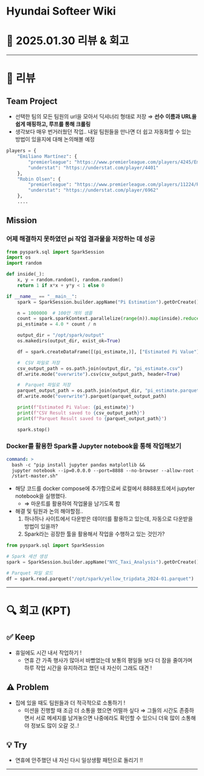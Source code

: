 # Hyundai Softeer Wiki

# 📅 2025.01.30 리뷰 & 회고

---

# 📝 리뷰

## Team Project

- 선택한 팀의 모든 팀원의 url을 모아서 딕셔너리 형태로 저장 ⇒ **선수 이름과 URL을 쉽게 매핑하고, 루프를 통해 크롤링**
- 생각보다 매우 번거러웠던 작업.. 내일 팀원들을 만나면 더 쉽고 자동화할 수 있는 방법이 있을지에 대해 논의해볼 예정

```python
players = {
    "Emiliano Martínez": {
        "premierleague": "https://www.premierleague.com/players/4245/Emiliano-Martínez/stats",
        "understat": "https://understat.com/player/4401"
    },
    "Robin Olsen": {
        "premierleague": "https://www.premierleague.com/players/11224/Robin-Olsen/stats",
        "understat": "https://understat.com/player/6962"
    },
    ....
```

## Mission

### 어제 해결하지 못하였던 pi 작업 결과물을 저장하는 데 성공

```python
from pyspark.sql import SparkSession
import os
import random

def inside(_):
    x, y = random.random(), random.random()
    return 1 if x*x + y*y < 1 else 0

if __name__ == "__main__":
    spark = SparkSession.builder.appName("Pi Estimation").getOrCreate()

    n = 1000000  # 100만 개의 샘플
    count = spark.sparkContext.parallelize(range(n)).map(inside).reduce(lambda a, b: a + b)
    pi_estimate = 4.0 * count / n

    output_dir = "/opt/spark/output"
    os.makedirs(output_dir, exist_ok=True)

    df = spark.createDataFrame([(pi_estimate,)], ["Estimated Pi Value"])

    #  CSV 파일로 저장
    csv_output_path = os.path.join(output_dir, "pi_estimate.csv")
    df.write.mode("overwrite").csv(csv_output_path, header=True)

    #  Parquet 파일로 저장
    parquet_output_path = os.path.join(output_dir, "pi_estimate.parquet")
    df.write.mode("overwrite").parquet(parquet_output_path)

    print(f"Estimated Pi Value: {pi_estimate}")
    print(f"CSV Result saved to {csv_output_path}")
    print(f"Parquet Result saved to {parquet_output_path}")

    spark.stop()
```

### Docker를 활용한 Spark를 Jupyter notebook을 통해 작업해보기

```yaml
command: >
  bash -c "pip install jupyter pandas matplotlib && 
  jupyter notebook --ip=0.0.0.0 --port=8888 --no-browser --allow-root --NotebookApp.token='' & 
  /start-master.sh"
```

- 해당 코드를 docker compose에 추가함으로써 로컬에서 8888포트에서 jupyter notebook을 실행했다.
  - ⇒ 마운트를 활용하여 작업물을 남기도록 함
- 해결 및 팀원과 논의 해야할점..
  1. 하나하나 사이트에서 다운받은 데이터를 활용하고 있는데, 자동으로 다운받을 방법이 있을까?
  2. Spark라는 굉장한 툴을 활용해서 작업을 수행하고 있는 것인가?

```python
from pyspark.sql import SparkSession

# Spark 세션 생성
spark = SparkSession.builder.appName("NYC_Taxi_Analysis").getOrCreate()

# Parquet 파일 로드
df = spark.read.parquet("/opt/spark/yellow_tripdata_2024-01.parquet")
```

---

# 🔍 회고 (KPT)

## ✅ Keep

- 휴일에도 시간 내서 작업하기 !
  - 연휴 간 가족 행사가 많아서 바빴었는데 보통의 평일들 보다 더 잠을 줄여가며 하루 작업 시간을 유지하려고 했던 내 자신이 그래도 대견 !

## ⚠️ Problem

- 집에 있을 때도 팀원들과 더 적극적으로 소통하기 !
  - 미션을 진행할 때 조금 더 소통을 했으면 어떨까 싶다 ⇒ 그들의 시간도 존중하면서 서로 메세지를 남겨놓으면 나중에라도 확인할 수 있으니 더욱 많이 소통해야 정보도 많이 오갈 것..!

## 💡 Try

- 연휴에 안주했던 내 자신 다시 일상생활 패턴으로 돌리기 !!

---
